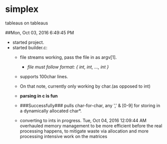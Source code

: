 # simplex
tableaus on tableaus

##Mon, Oct 03, 2016  6:49:45 PM
-	started project.
-	started builder.c:
	-	file streams working, pass the file in as argv[1].
		-	*file must follow format: { int, int, ..., int }*

	-	supports 100char lines.
	-	On that note, currently only working by char.(as opposed to int)
	-	__parsing in c is fun__
	-	###Successfully### pulls char-for-char, any ',' & [0-9] for storing in a dynamically allocated char*.
	-	converting to ints in progress.
Tue, Oct 04, 2016 12:09:44 AM
overhauled memory management to be more efficient before the real processing happens, to mitigate waste via allocation and more processing intensive work on the matrices
